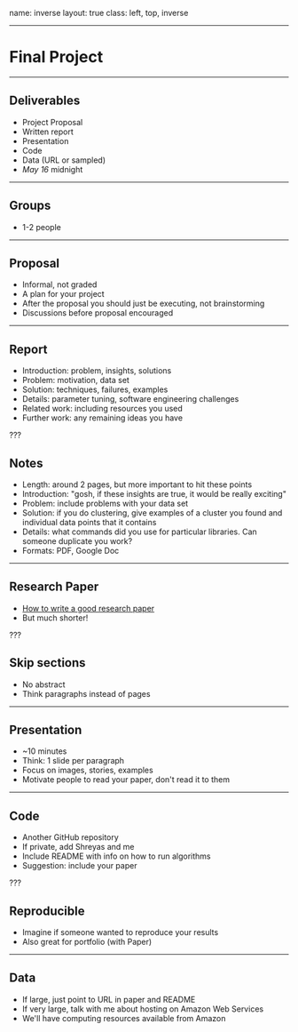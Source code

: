 name: inverse
layout: true
class: left, top, inverse

---

# Final Project

---

## Deliverables

  + Project Proposal
  + Written report
  + Presentation
  + Code
  + Data (URL or sampled)
  + *May 16* midnight

---

## Groups

  + 1-2 people

---

## Proposal

  + Informal, not graded
  + A plan for your project
  + After the proposal you should just be executing, not brainstorming
  + Discussions before proposal encouraged

---

## Report

  + Introduction: problem, insights, solutions
  + Problem: motivation, data set
  + Solution: techniques, failures, examples
  + Details: parameter tuning, software engineering challenges
  + Related work: including resources you used
  + Further work: any remaining ideas you have

???

## Notes

  + Length: around 2 pages, but more important to hit these points
  + Introduction: "gosh, if these insights are true, it would be really
    exciting"
  + Problem: include problems with your data set
  + Solution: if you do clustering, give examples of a cluster you found and
    individual data points that it contains
  + Details: what commands did you use for particular libraries. Can someone
    duplicate you work?
  + Formats: PDF, Google Doc

---

## Research Paper

  + [How to write a good research paper](http://research.microsoft.com/en-us/um/people/simonpj/papers/giving-a-talk/writing-a-paper-slides.pdf)
  + But much shorter!

???

## Skip sections

  + No abstract
  + Think paragraphs instead of pages

---

## Presentation

  + ~10 minutes
  + Think: 1 slide per paragraph
  + Focus on images, stories, examples
  + Motivate people to read your paper, don't read it to them

---

## Code

  + Another GitHub repository
  + If private, add Shreyas and me
  + Include README with info on how to run algorithms
  + Suggestion: include your paper

???

## Reproducible

  + Imagine if someone wanted to reproduce your results
  + Also great for portfolio (with Paper)

---

## Data

  + If large, just point to URL in paper and README
  + If very large, talk with me about hosting on Amazon Web Services
  + We'll have computing resources available from Amazon
